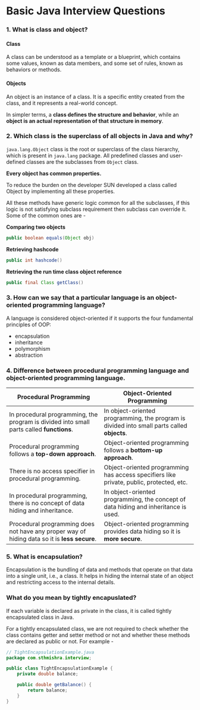 # Basic Java Interview Questions

### 1. What is class and object? 

#### **Class**

A class can be understood as a template or a blueprint, which contains some values, known as data members, and some set of rules, known as behaviors or methods. 

#### **Objects**

An object is an instance of a class. It is a specific entity created from the class, and it represents a real-world concept. 

In simpler terms, a **class defines the structure and behavior**, while an **object is an actual representation of that structure in memory**.

### 2. Which class is the superclass of all objects in Java and why? 

`java.lang.Object` class is the root or superclass of the class hierarchy, which is present in `java.lang` package. All predefined classes and user-defined classes are the subclasses from `Object` class.

**Every object has common properties.**

To reduce the burden on the developer SUN developed a class called Object by implementing all these properties.

All these methods have generic logic common for all the subclasses, if this logic is not satisfying subclass requirement then subclass can override it. Some of the common ones are - 

**Comparing two objects**
```java
public boolean equals(Object obj)
```
**Retrieving hashcode**
```java
public int hashcode()
```
**Retrieving the run time class object reference**
```java
public final Class getClass()
```

###  3. How can we say that a particular language is an object-oriented programming language?

A language is considered object-oriented if it supports the four fundamental principles of OOP:

* encapsulation
* inheritance
* polymorphism
* abstraction

### 4. Difference between procedural programming language and object-oriented programming language.

| Procedural Programming                                                               | Object-Oriented Programming                                                                |
|--------------------------------------------------------------------------------------|--------------------------------------------------------------------------------------------|
| In procedural programming, the program is divided into small parts called **functions**. | In object-oriented programming, the program is divided into small parts called **objects**. |
| Procedural programming follows a **top-down approach**. |   Object-oriented programming follows a **bottom-up approach**.   |
| There is no access specifier in procedural programming. |  Object-oriented programming has access specifiers like private, public, protected, etc. |
| In procedural programming, there is no concept of data hiding and inheritance. | In object-oriented programming, the concept of data hiding and inheritance is used. |
| Procedural programming does not have any proper way of hiding data so it is **less secure**. | Object-oriented programming provides data hiding so it is **more secure**. |

### 5. What is encapsulation? 

Encapsulation is the bundling of data and methods that operate on that data into a single unit, i.e., a class. It helps in hiding the internal state of an object and restricting access to the internal details.

### What do you mean by tightly encapuslated? 

If each variable is declared as private in the class, it is called tightly encapsulated class in Java. 

For a tightly encapsulated class, we are not required to check whether the class contains getter and setter method or not and whether these methods are declared as public or not. For example - 

```java
// TightEncapsulationExample.java
package com.sthmishra.interview;

public class TightEncapsulationExample {
    private double balance;

    public double getBalance() {
        return balance;
    }
}
```
